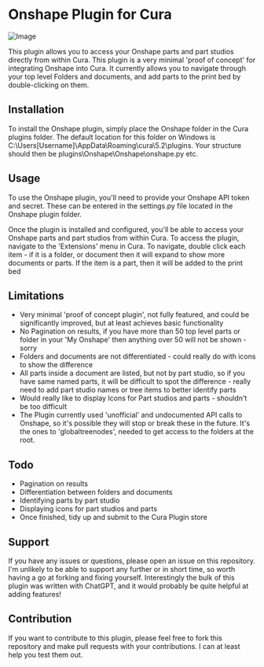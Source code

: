 # Onshape Plugin for Cura
![Image](https://github.com/Gadgit83/CuraOnshapePlugin/assets/17674730/449c7351-a5ab-4307-8ae0-8ad89b2aa5f0)

This plugin allows you to access your Onshape parts and part studios directly from within Cura. This plugin is a very minimal 'proof of concept' for integrating Onshape into Cura. It currently allows you to navigate through your top level Folders and documents, and add parts to the print bed by double-clicking on them.

## Installation
To install the Onshape plugin, simply place the Onshape folder in the Cura plugins folder. The default location for this folder on Windows is C:\Users\[Username]\AppData\Roaming\cura\5.2\plugins. Your structure should then be plugins\Onshape\Onshape\onshape.py etc.

## Usage
To use the Onshape plugin, you'll need to provide your Onshape API token and secret. These can be entered in the settings.py file located in the Onshape plugin folder.

Once the plugin is installed and configured, you'll be able to access your Onshape parts and part studios from within Cura. To access the plugin, navigate to the 'Extensions' menu in Cura.
To navigate, double click each item - if it is a folder, or document then it will expand to show more documents or parts. 
If the item is a part, then it will be added to the print bed

## Limitations
- Very minimal 'proof of concept plugin', not fully featured, and could be significantly improved, but at least achieves basic functionality
- No Pagination on results, if you have more than 50 top level parts or folder in your 'My Onshape' then anything over 50 will not be shown - sorry
- Folders and documents are not differentiated - could really do with icons to show the difference
- All parts inside a document are listed, but not by part studio, so if you have same named parts, it will be difficult to spot the difference - really need to add part studio names or tree items to better identify parts
- Would really like to display Icons for Part studios and parts - shouldn't be too difficult
- The Plugin currently used 'unofficial' and undocumented API calls to Onshape, so it's possible they will stop or break these in the future. It's the ones to 'globaltreenodes', needed to get access to the folders at the root.

## Todo
- Pagination on results
- Differentiation between folders and documents
- Identifying parts by part studio
- Displaying icons for part studios and parts
- Once finished, tidy up and submit to the Cura Plugin store

## Support
If you have any issues or questions, please open an issue on this repository. I'm unlikely to be able to support any further or in short time, so worth having a go at forking and fixing yourself. Interestingly the bulk of this plugin was written with ChatGPT, and it would probably be quite helpful at adding features!

## Contribution
If you want to contribute to this plugin, please feel free to fork this repository and make pull requests with your contributions. I can at least help you test them out.

